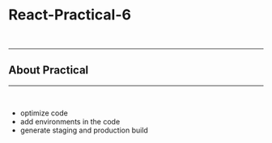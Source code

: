 # React-Practical-6

<br />

---

## About Practical

---

<br />

- optimize code
- add environments in the code
- generate staging and production build

<br />
